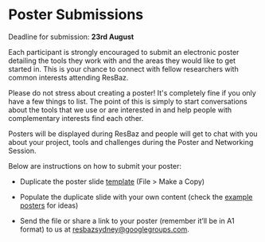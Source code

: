 # Poster Submissions

Deadline for submission: **23rd August**

Each participant is strongly encouraged to submit an electronic poster detailing the tools they work with and the areas they would like to get started in. This is your chance to connect with fellow researchers with common interests attending ResBaz.

Please do not stress about creating a poster! It's completely fine if you only have a few things to list. The point of this is simply to start conversations about the tools that we use or are interested in and help people with complementary interests find each other.

Posters will be displayed during ResBaz and people will get to chat with you about your project, tools and challenges during the Poster and Networking Session.

Below are instructions on how to submit your poster:

- Duplicate the poster slide <a href="https://docs.google.com/presentation/d/1lfpiqixQvgy-swpxBIy5dS6sLf4Vr83JcTJ2B3GKtlc/edit?usp=sharing">template</a> (File > Make a Copy)

- Populate the duplicate slide with your own content (check the <a href="https://docs.google.com/presentation/d/1n_KNDbWjQ6m6O7SQUbyLJiJ8DY4u6KX6RhpW23chzRk/edit?usp=sharing">example posters</a> for ideas)

- Send the file or share a link to your poster (remember it’ll be in A1 format) to us at <a href="mailto:resbazsydney@googlegroups.com">resbazsydney@googlegroups.com</a>.
